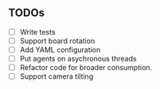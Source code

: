 
## TODOs

- [ ] Write tests
- [ ] Support board rotation
- [ ] Add YAML configuration
- [ ] Put agents on asychronous threads
- [ ] Refactor code for broader consumption.
- [ ] Support camera tilting
